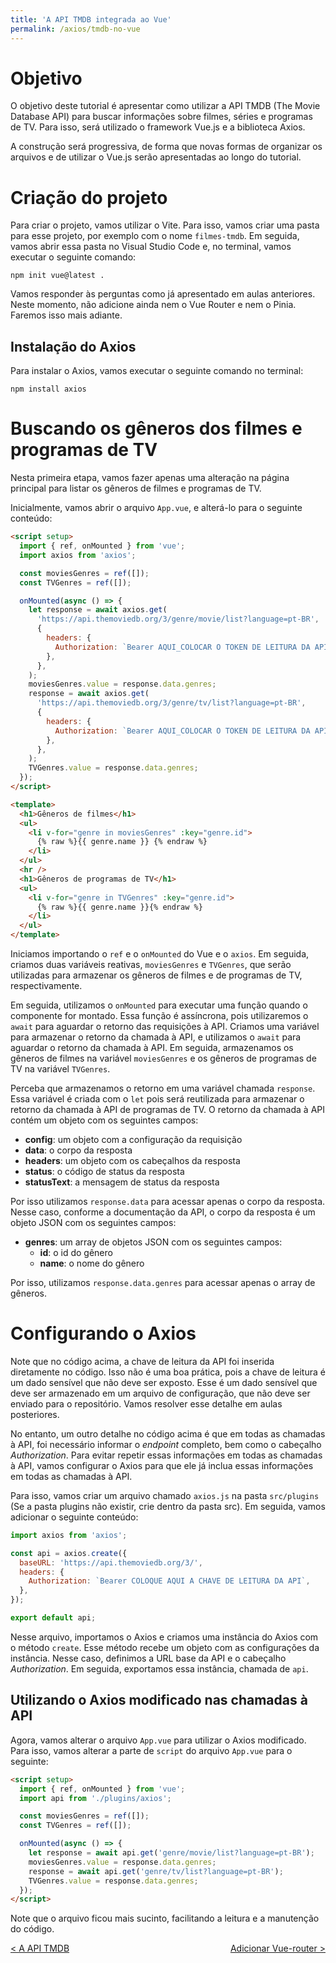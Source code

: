 ```yaml
---
title: 'A API TMDB integrada ao Vue'
permalink: /axios/tmdb-no-vue
---
```


# Objetivo

O objetivo deste tutorial é apresentar como utilizar a API TMDB (The Movie Database API) para buscar informações sobre filmes, séries e programas de TV. Para isso, será utilizado o framework Vue.js e a biblioteca Axios.

A construção será progressiva, de forma que novas formas de organizar os arquivos e de utilizar o Vue.js serão apresentadas ao longo do tutorial.

# Criação do projeto

Para criar o projeto, vamos utilizar o Vite. Para isso, vamos criar uma pasta para esse projeto, por exemplo com o nome `filmes-tmdb`. Em seguida, vamos abrir essa pasta no Visual Studio Code e, no terminal, vamos executar o seguinte comando:

```
npm init vue@latest .
```

Vamos responder às perguntas como já apresentado em aulas anteriores. Neste momento, não adicione ainda nem o Vue Router e nem o Pinia. Faremos isso mais adiante.

## Instalação do Axios

Para instalar o Axios, vamos executar o seguinte comando no terminal:

```
npm install axios
```

# Buscando os gêneros dos filmes e programas de TV

Nesta primeira etapa, vamos fazer apenas uma alteração na página principal para listar os gêneros de filmes e programas de TV.

Inicialmente, vamos abrir o arquivo `App.vue`, e alterá-lo para o seguinte conteúdo:

```html
<script setup>
  import { ref, onMounted } from 'vue';
  import axios from 'axios';

  const moviesGenres = ref([]);
  const TVGenres = ref([]);

  onMounted(async () => {
    let response = await axios.get(
      'https://api.themoviedb.org/3/genre/movie/list?language=pt-BR',
      {
        headers: {
          Authorization: `Bearer AQUI_COLOCAR O TOKEN DE LEITURA DA API`,
        },
      },
    );
    moviesGenres.value = response.data.genres;
    response = await axios.get(
      'https://api.themoviedb.org/3/genre/tv/list?language=pt-BR',
      {
        headers: {
          Authorization: `Bearer AQUI_COLOCAR O TOKEN DE LEITURA DA API`,
        },
      },
    );
    TVGenres.value = response.data.genres;
  });
</script>

<template>
  <h1>Gêneros de filmes</h1>
  <ul>
    <li v-for="genre in moviesGenres" :key="genre.id">
      {% raw %}{{ genre.name }} {% endraw %}
    </li>
  </ul>
  <hr />
  <h1>Gêneros de programas de TV</h1>
  <ul>
    <li v-for="genre in TVGenres" :key="genre.id">
      {% raw %}{{ genre.name }}{% endraw %}
    </li>
  </ul>
</template>
```

Iniciamos importando o `ref` e o `onMounted` do Vue e o `axios`. Em seguida, criamos duas variáveis reativas, `moviesGenres` e `TVGenres`, que serão utilizadas para armazenar os gêneros de filmes e de programas de TV, respectivamente.

Em seguida, utilizamos o `onMounted` para executar uma função quando o componente for montado. Essa função é assíncrona, pois utilizaremos o `await` para aguardar o retorno das requisições à API. Criamos uma variável para armazenar o retorno da chamada à API, e utilizamos o `await` para aguardar o retorno da chamada à API. Em seguida, armazenamos os gêneros de filmes na variável `moviesGenres` e os gêneros de programas de TV na variável `TVGenres`.

Perceba que armazenamos o retorno em uma variável chamada `response`. Essa variável é criada com o `let` pois será reutilizada para armazenar o retorno da chamada à API de programas de TV. O retorno da chamada à API contém um objeto com os seguintes campos:

- **config**: um objeto com a configuração da requisição
- **data**: o corpo da resposta
- **headers**: um objeto com os cabeçalhos da resposta
- **status**: o código de status da resposta
- **statusText**: a mensagem de status da resposta

Por isso utilizamos `response.data` para acessar apenas o corpo da resposta. Nesse caso, conforme a documentação da API, o corpo da resposta é um objeto JSON com os seguintes campos:

- **genres**: um array de objetos JSON com os seguintes campos:
  - **id**: o id do gênero
  - **name**: o nome do gênero

Por isso, utilizamos `response.data.genres` para acessar apenas o array de gêneros.

# Configurando o Axios

Note que no código acima, a chave de leitura da API foi inserida diretamente no código. Isso não é uma boa prática, pois a chave de leitura é um dado sensível que não deve ser exposto. Esse é um dado sensível que deve ser armazenado em um arquivo de configuração, que não deve ser enviado para o repositório. Vamos resolver esse detalhe em aulas posteriores.

No entanto, um outro detalhe no código acima é que em todas as chamadas à API, foi necessário informar o _endpoint_ completo, bem como o cabeçalho _Authorization_. Para evitar repetir essas informações em todas as chamadas à API, vamos configurar o Axios para que ele já inclua essas informações em todas as chamadas à API.

Para isso, vamos criar um arquivo chamado `axios.js` na pasta `src/plugins` (Se a pasta plugins não existir, crie dentro da pasta src). Em seguida, vamos adicionar o seguinte conteúdo:

```js
import axios from 'axios';

const api = axios.create({
  baseURL: 'https://api.themoviedb.org/3/',
  headers: {
    Authorization: `Bearer COLOQUE AQUI A CHAVE DE LEITURA DA API`,
  },
});

export default api;
```

Nesse arquivo, importamos o Axios e criamos uma instância do Axios com o método `create`. Esse método recebe um objeto com as configurações da instância. Nesse caso, definimos a URL base da API e o cabeçalho _Authorization_. Em seguida, exportamos essa instância, chamada de `api`.

## Utilizando o Axios modificado nas chamadas à API

Agora, vamos alterar o arquivo `App.vue` para utilizar o Axios modificado. Para isso, vamos alterar a parte de `script` do arquivo `App.vue` para o seguinte:

```html
<script setup>
  import { ref, onMounted } from 'vue';
  import api from './plugins/axios';

  const moviesGenres = ref([]);
  const TVGenres = ref([]);

  onMounted(async () => {
    let response = await api.get('genre/movie/list?language=pt-BR');
    moviesGenres.value = response.data.genres;
    response = await api.get('genre/tv/list?language=pt-BR');
    TVGenres.value = response.data.genres;
  });
</script>
```

Note que o arquivo ficou mais sucinto, facilitando a leitura e a manutenção do código.

<span style="display: flex; justify-content: space-between;"><span>[&lt; A API TMDB](tmdb-api.html 'Anterior')</span> <span>[Adicionar Vue-router &gt;](tmdb-adicionar-vue-router.html 'Próximo')</span></span>
